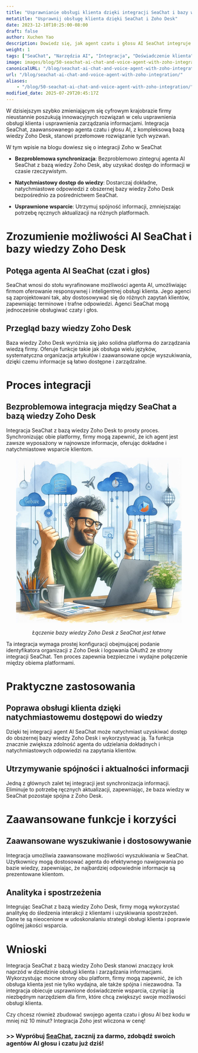 ```yaml
---
title: "Usprawnianie obsługi klienta dzięki integracji SeaChat i bazy wiedzy Zoho Desk"
metatitle: "Usprawnij obsługę klienta dzięki SeaChat i Zoho Desk"
date: 2023-12-10T10:25:00-08:00
draft: false
author: Xuchen Yao
description: Dowiedz się, jak agent czatu i głosu AI SeaChat integruje się z kompleksową bazą wiedzy Zoho Desk, zapewniając płynną i wydajną obsługę klienta.
weight: 1
tags: ["SeaChat", "Narzędzia AI", "Integracja", "Doświadczenie klienta"]
image: images/blog/50-seachat-ai-chat-and-voice-agent-with-zoho-integration/50-seachat-ai-chat-and-voice-agent-with-zoho-integration.png
canonicalURL: "/blog/seachat-ai-chat-and-voice-agent-with-zoho-integration/"
url: "/blog/seachat-ai-chat-and-voice-agent-with-zoho-integration/"
aliases:
    - "/blog/50-seachat-ai-chat-and-voice-agent-with-zoho-integration/"
modified_date: 2025-07-29T20:45:17Z
---
```


W dzisiejszym szybko zmieniającym się cyfrowym krajobrazie firmy nieustannie poszukują innowacyjnych rozwiązań w celu usprawnienia obsługi klienta i usprawnienia zarządzania informacjami. Integracja SeaChat, zaawansowanego agenta czatu i głosu AI, z kompleksową bazą wiedzy Zoho Desk, stanowi przełomowe rozwiązanie tych wyzwań.

W tym wpisie na blogu dowiesz się o integracji Zoho w SeaChat

- **Bezproblemowa synchronizacja**: Bezproblemowo zintegruj agenta AI SeaChat z bazą wiedzy Zoho Desk, aby uzyskać dostęp do informacji w czasie rzeczywistym.

- **Natychmiastowy dostęp do wiedzy**: Dostarczaj dokładne, natychmiastowe odpowiedzi z obszernej bazy wiedzy Zoho Desk bezpośrednio za pośrednictwem SeaChat.

- **Usprawnione wsparcie**: Utrzymuj spójność informacji, zmniejszając potrzebę ręcznych aktualizacji na różnych platformach.


# Zrozumienie możliwości AI SeaChat i bazy wiedzy Zoho Desk

## Potęga agenta AI SeaChat (czat i głos)
SeaChat wnosi do stołu wyrafinowane możliwości agenta AI, umożliwiając firmom oferowanie responsywnej i inteligentnej obsługi klienta. Jego agenci są zaprojektowani tak, aby dostosowywać się do różnych zapytań klientów, zapewniając terminowe i trafne odpowiedzi.
Agenci SeaChat mogą jednocześnie obsługiwać czaty i głos.

## Przegląd bazy wiedzy Zoho Desk
Baza wiedzy Zoho Desk wyróżnia się jako solidna platforma do zarządzania wiedzą firmy. Oferuje funkcje takie jak obsługa wielu języków, systematyczna organizacja artykułów i zaawansowane opcje wyszukiwania, dzięki czemu informacje są łatwo dostępne i zarządzalne.

# Proces integracji
## Bezproblemowa integracja między SeaChat a bazą wiedzy Zoho Desk
Integracja SeaChat z bazą wiedzy Zoho Desk to prosty proces. Synchronizując obie platformy, firmy mogą zapewnić, że ich agent jest zawsze wyposażony w najnowsze informacje, oferując dokładne i natychmiastowe wsparcie klientom.

<center>
<img height="450px" src="/images/blog/50-seachat-ai-chat-and-voice-agent-with-zoho-integration/1-connect-zoho-database-to-seachat.jpeg" alt="Łączenie bazy wiedzy Zoho Desk z SeaChat jest łatwe"/>

*Łączenie bazy wiedzy Zoho Desk z SeaChat jest łatwe*
</center>



Ta integracja wymaga prostej konfiguracji obejmującej podanie identyfikatora organizacji z Zoho Desk i logowania OAuth2 ze strony integracji SeaChat. Ten proces zapewnia bezpieczne i wydajne połączenie między obiema platformami.

# Praktyczne zastosowania

## Poprawa obsługi klienta dzięki natychmiastowemu dostępowi do wiedzy
Dzięki tej integracji agent AI SeaChat może natychmiast uzyskiwać dostęp do obszernej bazy wiedzy Zoho Desk i wykorzystywać ją. Ta funkcja znacznie zwiększa zdolność agenta do udzielania dokładnych i natychmiastowych odpowiedzi na zapytania klientów.

## Utrzymywanie spójności i aktualności informacji
Jedną z głównych zalet tej integracji jest synchronizacja informacji. Eliminuje to potrzebę ręcznych aktualizacji, zapewniając, że baza wiedzy w SeaChat pozostaje spójna z Zoho Desk.

# Zaawansowane funkcje i korzyści

## Zaawansowane wyszukiwanie i dostosowywanie
Integracja umożliwia zaawansowane możliwości wyszukiwania w SeaChat. Użytkownicy mogą dostosować agenta do efektywnego nawigowania po bazie wiedzy, zapewniając, że najbardziej odpowiednie informacje są prezentowane klientom.

## Analityka i spostrzeżenia
Integrując SeaChat z bazą wiedzy Zoho Desk, firmy mogą wykorzystać analitykę do śledzenia interakcji z klientami i uzyskiwania spostrzeżeń. Dane te są nieocenione w udoskonalaniu strategii obsługi klienta i poprawie ogólnej jakości wsparcia.

# Wnioski
Integracja SeaChat z bazą wiedzy Zoho Desk stanowi znaczący krok naprzód w dziedzinie obsługi klienta i zarządzania informacjami. Wykorzystując mocne strony obu platform, firmy mogą zapewnić, że ich obsługa klienta jest nie tylko wydajna, ale także spójna i niezawodna. Ta integracja obiecuje usprawnione doświadczenie wsparcia, czyniąc ją niezbędnym narzędziem dla firm, które chcą zwiększyć swoje możliwości obsługi klienta.


Czy chcesz również zbudować swojego agenta czatu i głosu AI bez kodu w mniej niż 10 minut? Integracja Zoho jest wliczona w cenę!

### >> Wypróbuj [SeaChat](https://chat.seasalt.ai/?utm_source=blog), zacznij za darmo, zdobądź swoich agentów AI głosu i czatu już dziś!